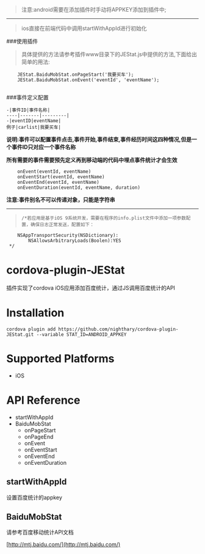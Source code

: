 
	
> 注意:android需要在添加插件时手动将APPKEY添加到插件中;

----

> ios直接在前端代码中调用startWithAppId进行初始化
	
###使用插件

> 具体提供的方法请参考插件www目录下的JEStat.js中提供的方法,下面给出简单的用法:

```
	JEStat.BaiduMobStat.onPageStart('我要买车');
	JEStat.BaiduMobStat.onEvent('eventId', 'eventName');
		
```

###事件定义配置

	-|事件ID|事件名称|
	----|-------|---------|
	-|eventID|eventName|
	例子|carlist|我要买车|
	
**说明:事件可以配置事件点击,事件开始,事件结束,事件经历时间这四种情况,但是一个事件ID只对应一个事件名称**	

**所有需要的事件需要预先定义再到移动端的代码中埋点事件统计才会生效**

```
	onEvent(eventId, eventName)
	onEventStart(eventId, eventName)
	onEventEnd(eventId, eventName)
	onEventDuration(eventId, eventName, duration)
```

**注意:事件别名不可以传递对象，只能是字符串**



------


>     /*若应用是基于iOS 9系统开发，需要在程序的info.plist文件中添加一项参数配置，确保日志正常发送，配置如下：
        NSAppTransportSecurity(NSDictionary):
            NSAllowsArbitraryLoads(Boolen):YES
     */

# cordova-plugin-JEStat

插件实现了cordova iOS应用添加百度统计，通过JS调用百度统计的API

# Installation

	cordova plugin add https://github.com/nighthary/cordova-plugin-JEStat.git --variable STAT_ID=ANDROID_APPKEY

# Supported Platforms

* iOS

# API Reference

* startWithAppId 
* BaiduMobStat
	* onPageStart
	* onPageEnd
	* onEvent
	* onEventStart
	* onEventEnd
	* onEventDuration

## startWithAppId
设置百度统计的appkey

## BaiduMobStat

请参考百度移动统计API文档

[http://mtj.baidu.com/](http://mtj.baidu.com/)

